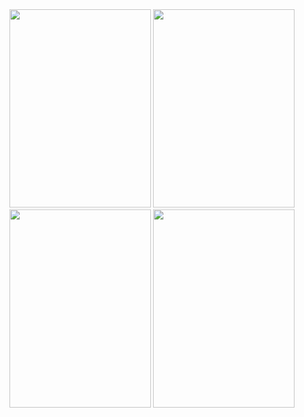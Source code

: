 
<img style="display: inline-block, float: right" src="http://i.imgur.com/nlzw4Mrl.png" height="350" width="250">

<img style="display: inline-block, float: right" src="http://i.imgur.com/UOLBHMFl.png" height="350" width="250">

<img style="display: inline, float: right"  src="http://i.imgur.com/CjvqMBZl.png" height="350" width="250">

<img style="display: inline, float: right" src="http://i.imgur.com/2wehppSl.png" height="350" width="250">


